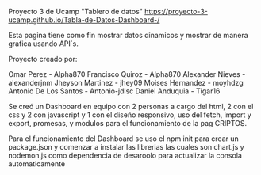 Proyecto 3 de Ucamp "Tablero de datos"
https://proyecto-3-ucamp.github.io/Tabla-de-Datos-Dashboard-/

Esta pagina tiene como fin mostrar datos dinamicos y mostrar de manera grafica usando API´s.

Proyecto creado por:

Omar Perez - Alpha870 
Francisco Quiroz - Alpha870 
Alexander Nieves - alexanderjnm 
Jheyson Martinez - jhey09 
Moises Hernandez - moyhdzg 
Antonio De Los Santos - Antonio-jdlsc 
Daniel Anduquia - Tigar16

Se creó un Dashboard en equipo con 2 personas a cargo del html, 2 con el css y 2 con javascript y 1 con el diseño responsivo, uso del fetch, import y export, promesas, y modulos para el funcionamiento de la pag CRIPTOS.

Para el funcionamiento del Dashboard se uso el npm init para crear un package.json y comenzar a instalar las librerias las cuales son chart.js y nodemon.js como dependencia de desaroolo para actualizar  la consola automaticamente

